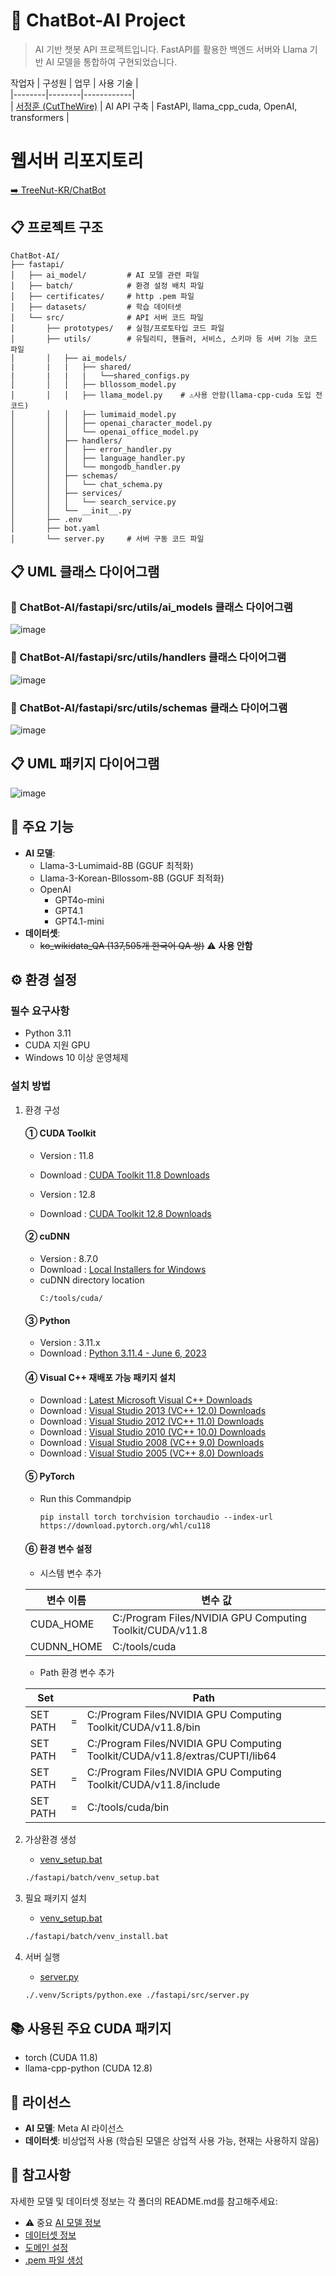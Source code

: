 # 🤖 ChatBot-AI Project

> AI 기반 챗봇 API 프로젝트입니다.
> FastAPI를 활용한 백엔드 서버와 Llama 기반 AI 모델을 통합하여 구현되었습니다.

작업자 
| 구성원 | 업무 | 사용 기술 |  
|--------|--------|------------|  
| [서정훈 (CutTheWire)](https://github.com/CutTheWire) | AI API 구축 | FastAPI, llama_cpp_cuda, OpenAI, transformers |  


# 웹서버 리포지토리
[➡️ TreeNut-KR/ChatBot](https://github.com/TreeNut-KR/ChatBot)

## 📋 프로젝트 구조
```
ChatBot-AI/
├── fastapi/
│   ├── ai_model/         # AI 모델 관련 파일
│   ├── batch/            # 환경 설정 배치 파일
│   ├── certificates/     # http .pem 파일
│   ├── datasets/         # 학습 데이터셋
│   └── src/              # API 서버 코드 파일
│       ├── prototypes/   # 실험/프로토타입 코드 파일
│       ├── utils/        # 유틸리티, 핸들러, 서비스, 스키마 등 서버 기능 코드 파일
│       │   ├── ai_models/
|       |   |   ├── shared/
|       |   |   |   └──shared_configs.py
│       │   │   ├── bllossom_model.py
│       │   │   ├── llama_model.py    # ⚠️사용 안함(llama-cpp-cuda 도입 전 코드)
│       │   │   ├── lumimaid_model.py
│       │   │   ├── openai_character_model.py
│       │   │   └── openai_office_model.py
│       │   ├── handlers/
│       │   │   ├── error_handler.py
│       │   │   ├── language_handler.py
│       │   │   └── mongodb_handler.py
│       │   ├── schemas/
│       │   │   └── chat_schema.py
│       │   ├── services/
│       │   │   └── search_service.py
│       │   └── __init__.py
│       ├── .env
│       ├── bot.yaml
│       └── server.py     # 서버 구동 코드 파일
```

## 📋 UML 클래스 다이어그램 
### 📑 ChatBot-AI/fastapi/src/utils/ai_models 클래스 다이어그램 
![image](https://lh3.googleusercontent.com/d/11BO1kgmcn_I0N-gAegB8p36-PrAm4IHn)

### 📑 ChatBot-AI/fastapi/src/utils/handlers 클래스 다이어그램 
![image](https://lh3.googleusercontent.com/d/10s3xwUFxnmfKb8WBEvU3jqQhJgExNa28)

### 📑 ChatBot-AI/fastapi/src/utils/schemas 클래스 다이어그램
![image](https://lh3.googleusercontent.com/d/1Az97lKerSOJltMPWEMeAW6G72axCdIii)

## 📋 UML 패키지 다이어그램 
![image](https://lh3.googleusercontent.com/d/1_fifSzf7YFoEMQd80hUQGgF0rI0vsYtm)

## 🚀 주요 기능

- **AI 모델**:
  - Llama-3-Lumimaid-8B (GGUF 최적화)
  - Llama-3-Korean-Bllossom-8B (GGUF 최적화)
  - OpenAI 
    - GPT4o-mini
    - GPT4.1
    - GPT4.1-mini
- **데이터셋**:
  - ~~ko_wikidata_QA (137,505개 한국어 QA 쌍)~~ ⚠️ **사용 안함**

## ⚙️ 환경 설정

### 필수 요구사항
- Python 3.11
- CUDA 지원 GPU
- Windows 10 이상 운영체제

### 설치 방법
1. 환경 구성
    #### ① CUDA Toolkit

    - Version : 11.8
    - Download : [CUDA Toolkit 11.8 Downloads](https://developer.download.nvidia.com/compute/cuda/11.8.0/network_installers/cuda_11.8.0_windows_network.exe)

    - Version : 12.8
    - Download : [CUDA Toolkit 12.8 Downloads](https://developer.download.nvidia.com/compute/cuda/12.8.0/network_installers/cuda_12.8.0_windows_network.exe)

    #### ② cuDNN

    - Version : 8.7.0
    - Download : [Local Installers for Windows](https://developer.nvidia.com/downloads/c118-cudnn-windows-8664-87084cuda11-archivezip)
    - cuDNN directory location
        ```
        C:/tools/cuda/
        ```

    #### ③ Python

    - Version : 3.11.x
    - Download : [Python 3.11.4 - June 6, 2023](https://www.python.org/ftp/python/3.11.4/python-3.11.4-amd64.exe)


    #### ④ Visual C++ 재배포 가능 패키지 설치
    - Download : [ Latest Microsoft Visual C++ Downloads](https://download.visualstudio.microsoft.com/download/pr/1754ea58-11a6-44ab-a262-696e194ce543/3642E3F95D50CC193E4B5A0B0FFBF7FE2C08801517758B4C8AEB7105A091208A/VC_redist.x64.exe)
    - Download : [ Visual Studio 2013 (VC++ 12.0) Downloads](https://download.visualstudio.microsoft.com/download/pr/10912041/cee5d6bca2ddbcd039da727bf4acb48a/vcredist_x64.exe)
    - Download : [ Visual Studio 2012 (VC++ 11.0) Downloads](https://download.microsoft.com/download/1/6/B/16B06F60-3B20-4FF2-B699-5E9B7962F9AE/VSU_4/vcredist_x64.exe)
    - Download : [ Visual Studio 2010 (VC++ 10.0) Downloads](https://download.microsoft.com/download/1/6/5/165255E7-1014-4D0A-B094-B6A430A6BFFC/vcredist_x64.exe)
    - Download : [ Visual Studio 2008 (VC++ 9.0) Downloads](https://download.microsoft.com/download/5/D/8/5D8C65CB-C849-4025-8E95-C3966CAFD8AE/vcredist_x64.exe)
    - Download : [ Visual Studio 2005 (VC++ 8.0) Downloads](https://download.microsoft.com/download/8/B/4/8B42259F-5D70-43F4-AC2E-4B208FD8D66A/vcredist_x64.EXE)

    #### ⑤ PyTorch

    - Run this Commandpip

        ```
        pip install torch torchvision torchaudio --index-url https://download.pytorch.org/whl/cu118
        ```

    #### ⑥ 환경 변수 설정
    
    - 시스템 변수 추가

    | 변수 이름 | 변수 값 |
    | --- | --- |
    | CUDA_HOME | C:/Program Files/NVIDIA GPU Computing Toolkit/CUDA/v11.8 |
    | CUDNN_HOME | C:/tools/cuda |

    - Path 환경 변수 추가

    | Set | | Path |
    | --- | --- | --- |
    |SET PATH | = |C:/Program Files/NVIDIA GPU Computing Toolkit/CUDA/v11.8/bin|
    |SET PATH | = |C:/Program Files/NVIDIA GPU Computing Toolkit/CUDA/v11.8/extras/CUPTI/lib64|
    |SET PATH | = |C:/Program Files/NVIDIA GPU Computing Toolkit/CUDA/v11.8/include|
    |SET PATH | = |C:/tools/cuda/bin|

2. 가상환경 생성

   - [venv_setup.bat](./fastapi/batch/venv_setup.bat)
   ```bash
   ./fastapi/batch/venv_setup.bat
   ```

3. 필요 패키지 설치

   - [venv_setup.bat](./fastapi/batch/venv_install.bat)
    ```bash
    ./fastapi/batch/venv_install.bat
    ```

4. 서버 실행
   - [server.py](./fastapi/src/server.py)
    ```bash
    ./.venv/Scripts/python.exe ./fastapi/src/server.py
    ``` 

## 📚 사용된 주요 CUDA 패키지

- torch (CUDA 11.8)
- llama-cpp-python (CUDA 12.8)

## 🔑 라이선스

- **AI 모델**: Meta AI 라이선스
- **데이터셋**: 비상업적 사용 (학습된 모델은 상업적 사용 가능, 현재는 사용하지 않음)

## 📌 참고사항

자세한 모델 및 데이터셋 정보는 각 폴더의 README.md를 참고해주세요:
- ⚠️ 중요 [AI 모델 정보](./fastapi/ai_model/README.md)
- [데이터셋 정보](./fastapi/datasets/README.md)
- [도메인 설정](./fastapi/certificates/DNS_README.md)
- [.pem 파일 생성](./fastapi/certificates/PEM_README.md)